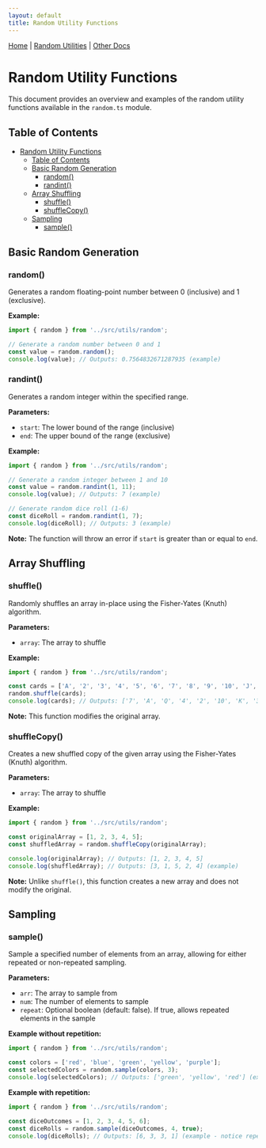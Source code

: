 ```yaml
---
layout: default
title: Random Utility Functions
---
```


[Home](./index.md) | [Random Utilities](./random-utils.md) | [Other Docs](./other-docs.md)

# Random Utility Functions

This document provides an overview and examples of the random utility functions available in the `random.ts` module.

## Table of Contents
- [Random Utility Functions](#random-utility-functions)
  - [Table of Contents](#table-of-contents)
  - [Basic Random Generation](#basic-random-generation)
    - [random()](#random)
    - [randint()](#randint)
  - [Array Shuffling](#array-shuffling)
    - [shuffle()](#shuffle)
    - [shuffleCopy()](#shufflecopy)
  - [Sampling](#sampling)
    - [sample()](#sample)

## Basic Random Generation

### random()

Generates a random floating-point number between 0 (inclusive) and 1 (exclusive).

**Example:**
```typescript
import { random } from '../src/utils/random';

// Generate a random number between 0 and 1
const value = random.random();
console.log(value); // Outputs: 0.7564832671287935 (example)
```

### randint()

Generates a random integer within the specified range.

**Parameters:**
- `start`: The lower bound of the range (inclusive)
- `end`: The upper bound of the range (exclusive)

**Example:**
```typescript
import { random } from '../src/utils/random';

// Generate a random integer between 1 and 10
const value = random.randint(1, 11);
console.log(value); // Outputs: 7 (example)

// Generate random dice roll (1-6)
const diceRoll = random.randint(1, 7);
console.log(diceRoll); // Outputs: 3 (example)
```

**Note:** The function will throw an error if `start` is greater than or equal to `end`.

## Array Shuffling

### shuffle()

Randomly shuffles an array in-place using the Fisher-Yates (Knuth) algorithm.

**Parameters:**
- `array`: The array to shuffle

**Example:**
```typescript
import { random } from '../src/utils/random';

const cards = ['A', '2', '3', '4', '5', '6', '7', '8', '9', '10', 'J', 'Q', 'K'];
random.shuffle(cards);
console.log(cards); // Outputs: ['7', 'A', 'Q', '4', '2', '10', 'K', '3', 'J', '8', '5', '6', '9'] (example)
```

**Note:** This function modifies the original array.

### shuffleCopy()

Creates a new shuffled copy of the given array using the Fisher-Yates (Knuth) algorithm.

**Parameters:**
- `array`: The array to shuffle

**Example:**
```typescript
import { random } from '../src/utils/random';

const originalArray = [1, 2, 3, 4, 5];
const shuffledArray = random.shuffleCopy(originalArray);

console.log(originalArray); // Outputs: [1, 2, 3, 4, 5]
console.log(shuffledArray); // Outputs: [3, 1, 5, 2, 4] (example)
```

**Note:** Unlike `shuffle()`, this function creates a new array and does not modify the original.

## Sampling

### sample()

Sample a specified number of elements from an array, allowing for either repeated or non-repeated sampling.

**Parameters:**
- `arr`: The array to sample from
- `num`: The number of elements to sample
- `repeat`: Optional boolean (default: false). If true, allows repeated elements in the sample

**Example without repetition:**
```typescript
import { random } from '../src/utils/random';

const colors = ['red', 'blue', 'green', 'yellow', 'purple'];
const selectedColors = random.sample(colors, 3);
console.log(selectedColors); // Outputs: ['green', 'yellow', 'red'] (example)
```

**Example with repetition:**
```typescript
import { random } from '../src/utils/random';

const diceOutcomes = [1, 2, 3, 4, 5, 6];
const diceRolls = random.sample(diceOutcomes, 4, true);
console.log(diceRolls); // Outputs: [6, 3, 3, 1] (example - notice repeated 3)
```